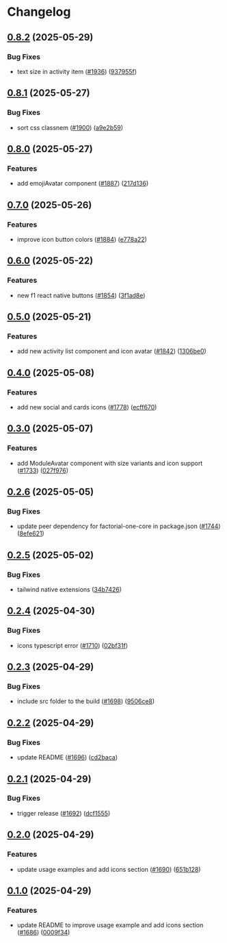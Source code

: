 # Changelog

## [0.8.2](https://github.com/factorialco/factorial-one/compare/factorial-one-react-native-v0.8.1...factorial-one-react-native-v0.8.2) (2025-05-29)


### Bug Fixes

* text size in activity item ([#1936](https://github.com/factorialco/factorial-one/issues/1936)) ([937955f](https://github.com/factorialco/factorial-one/commit/937955f0107f16274f5adb0f8a0f6bfe89f97d9d))

## [0.8.1](https://github.com/factorialco/factorial-one/compare/factorial-one-react-native-v0.8.0...factorial-one-react-native-v0.8.1) (2025-05-27)


### Bug Fixes

* sort css classnem ([#1900](https://github.com/factorialco/factorial-one/issues/1900)) ([a9e2b59](https://github.com/factorialco/factorial-one/commit/a9e2b59554a83d164e1e32b88890886c6f5fa43b))

## [0.8.0](https://github.com/factorialco/factorial-one/compare/factorial-one-react-native-v0.7.0...factorial-one-react-native-v0.8.0) (2025-05-27)


### Features

* add emojiAvatar component ([#1887](https://github.com/factorialco/factorial-one/issues/1887)) ([217d136](https://github.com/factorialco/factorial-one/commit/217d136e2fb693f72f21c506616128ad29ee6cf5))

## [0.7.0](https://github.com/factorialco/factorial-one/compare/factorial-one-react-native-v0.6.0...factorial-one-react-native-v0.7.0) (2025-05-26)


### Features

* improve icon button colors ([#1884](https://github.com/factorialco/factorial-one/issues/1884)) ([e778a22](https://github.com/factorialco/factorial-one/commit/e778a227cc5e44d0d3680f7388b008707b1bc73d))

## [0.6.0](https://github.com/factorialco/factorial-one/compare/factorial-one-react-native-v0.5.0...factorial-one-react-native-v0.6.0) (2025-05-22)


### Features

* new f1 react native buttons ([#1854](https://github.com/factorialco/factorial-one/issues/1854)) ([3f1ad8e](https://github.com/factorialco/factorial-one/commit/3f1ad8ea127ce1629a86a7706d99cc9cba019886))

## [0.5.0](https://github.com/factorialco/factorial-one/compare/factorial-one-react-native-v0.4.0...factorial-one-react-native-v0.5.0) (2025-05-21)


### Features

* add new activity list component and icon avatar ([#1842](https://github.com/factorialco/factorial-one/issues/1842)) ([1306be0](https://github.com/factorialco/factorial-one/commit/1306be0cc0f765177db4f309642dc6ffafc8f1f5))

## [0.4.0](https://github.com/factorialco/factorial-one/compare/factorial-one-react-native-v0.3.0...factorial-one-react-native-v0.4.0) (2025-05-08)


### Features

* add new social and cards icons ([#1778](https://github.com/factorialco/factorial-one/issues/1778)) ([ecff670](https://github.com/factorialco/factorial-one/commit/ecff6700581baf0ca809f4018d2a4e8fd82c18a9))

## [0.3.0](https://github.com/factorialco/factorial-one/compare/factorial-one-react-native-v0.2.6...factorial-one-react-native-v0.3.0) (2025-05-07)


### Features

* add ModuleAvatar component with size variants and icon support ([#1733](https://github.com/factorialco/factorial-one/issues/1733)) ([027f976](https://github.com/factorialco/factorial-one/commit/027f976ccad9286970b58130fc7296f88e852429))

## [0.2.6](https://github.com/factorialco/factorial-one/compare/factorial-one-react-native-v0.2.5...factorial-one-react-native-v0.2.6) (2025-05-05)


### Bug Fixes

* update peer dependency for factorial-one-core in package.json ([#1744](https://github.com/factorialco/factorial-one/issues/1744)) ([8efe621](https://github.com/factorialco/factorial-one/commit/8efe6214e15f2c6ff492620ac6820f8aa32c0b5f))

## [0.2.5](https://github.com/factorialco/factorial-one/compare/factorial-one-react-native-v0.2.4...factorial-one-react-native-v0.2.5) (2025-05-02)


### Bug Fixes

* tailwind native extensions ([34b7426](https://github.com/factorialco/factorial-one/commit/34b7426c823bb0db095a7193190004b5226e3ec9))

## [0.2.4](https://github.com/factorialco/factorial-one/compare/factorial-one-react-native-v0.2.3...factorial-one-react-native-v0.2.4) (2025-04-30)


### Bug Fixes

* icons typescript error ([#1710](https://github.com/factorialco/factorial-one/issues/1710)) ([02bf31f](https://github.com/factorialco/factorial-one/commit/02bf31fbdab9f382d870c71969aa586eb2636c5c))

## [0.2.3](https://github.com/factorialco/factorial-one/compare/factorial-one-react-native-v0.2.2...factorial-one-react-native-v0.2.3) (2025-04-29)


### Bug Fixes

* include src folder to the build ([#1698](https://github.com/factorialco/factorial-one/issues/1698)) ([9506ce8](https://github.com/factorialco/factorial-one/commit/9506ce8f57399f511e4672b1796d3f45d9dc4aba))

## [0.2.2](https://github.com/factorialco/factorial-one/compare/factorial-one-react-native-v0.2.1...factorial-one-react-native-v0.2.2) (2025-04-29)


### Bug Fixes

* update README ([#1696](https://github.com/factorialco/factorial-one/issues/1696)) ([cd2baca](https://github.com/factorialco/factorial-one/commit/cd2baca1e73eec23c1a28f3dcf7a0d3df24aa11a))

## [0.2.1](https://github.com/factorialco/factorial-one/compare/factorial-one-react-native-v0.2.0...factorial-one-react-native-v0.2.1) (2025-04-29)


### Bug Fixes

* trigger release ([#1692](https://github.com/factorialco/factorial-one/issues/1692)) ([dcf1555](https://github.com/factorialco/factorial-one/commit/dcf1555f8e54d9a2145d63bffd8684c3366d7b46))

## [0.2.0](https://github.com/factorialco/factorial-one/compare/factorial-one-react-native-v0.1.0...factorial-one-react-native-v0.2.0) (2025-04-29)


### Features

* update usage examples and add icons section ([#1690](https://github.com/factorialco/factorial-one/issues/1690)) ([651b128](https://github.com/factorialco/factorial-one/commit/651b1282ae0742883390019fb85886a163088c2d))

## [0.1.0](https://github.com/factorialco/factorial-one/compare/factorial-one-react-native-v0.0.1...factorial-one-react-native-v0.1.0) (2025-04-29)


### Features

* update README to improve usage example and add icons section ([#1686](https://github.com/factorialco/factorial-one/issues/1686)) ([0009f34](https://github.com/factorialco/factorial-one/commit/0009f340289c76cd44c22ada37041bb38ca4637a))
